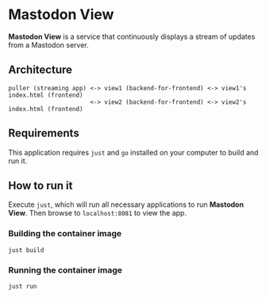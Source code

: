 # Mastodon View

__Mastodon View__ is a service that continuously displays a stream of updates from a Mastodon server.

## Architecture

```plaintext
puller (streaming app) <-> view1 (backend-for-frontend) <-> view1's index.html (frontend)
                       <-> view2 (backend-for-frontend) <-> view2's index.html (frontend)
```

## Requirements

This application requires `just` and `go` installed on your computer to build and run it.

## How to run it

Execute `just`, which will run all necessary applications to run __Mastodon View__. Then browse to `localhost:8081` to view the app.

### Building the container image

```
just build
```

### Running the container image

```
just run
```
